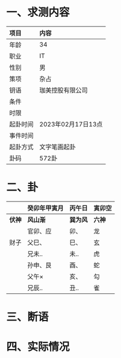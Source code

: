 # 一、求测内容
|项目|内容|
|:-|:-|
|年龄|34|
|职业|IT|
|性别|男|
|策项|杂占|
|钥语|珈美控股有限公司|
|条件||
|时限||
|起卦时间|2023年02月17日13点|
|事件时间||
|起卦方式|文字笔画起卦|
|卦码|572卦|

# 二、卦
||癸卯年甲寅月|丙午日|寅卯空|
|:-|:-|:-|:-|
|**伏神**|**风山渐**|**巽为风**|**六神**|
||官卯、应|卯、|龙|
|财子|父巳、|巳、|玄|
||兄未..|未..|虎|
||孙申、艮|酉、|蛇|
||父午×|亥、|勾|
||兄辰..|丑..|雀|


# 三、断语

# 四、实际情况